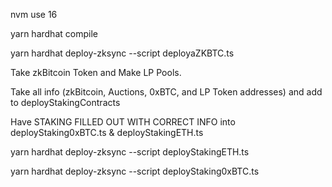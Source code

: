 nvm use 16

yarn hardhat compile

yarn hardhat deploy-zksync --script deployaZKBTC.ts

Take zkBitcoin Token and Make LP Pools.

Take all info (zkBitcoin, Auctions, 0xBTC, and LP Token addresses) and add to deployStakingContracts

Have STAKING FILLED OUT WITH CORRECT INFO into deployStaking0xBTC.ts & deployStakingETH.ts

yarn hardhat deploy-zksync --script deployStakingETH.ts

yarn hardhat deploy-zksync --script deployStaking0xBTC.ts


